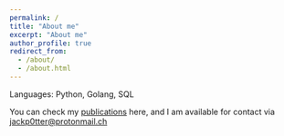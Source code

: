 ```yaml
---
permalink: /
title: "About me"
excerpt: "About me"
author_profile: true
redirect_from: 
  - /about/
  - /about.html
---
```


Languages: Python, Golang, SQL


You can check my [publications](/publications) here, and I am available for contact via jackp0tter@protonmail.ch
